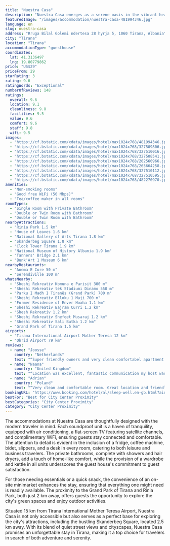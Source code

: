 ```yaml
---
title: "Nuestra Casa"
description: "Nuestra Casa emerges as a serene oasis in the vibrant heart of Tirana, offering a unique blend of comfort and convenience for travelers seeking an authentic Albanian experience."
featuredImage: "/images/accommodation/nuestra-casa-481994346.jpg"
language: en
slug: nuestra-casa
address: "Rruga Bilal Golemi ndertesa 28 hyrja 5, 1060 Tirana, Albania"
city: "Tirana"
location: "Tirana"
accommodationType: "guesthouse"
coordinates:
  lat: 41.3136497
  lng: 19.80779862
price: "US$29"
priceFrom: 29
starRating: 3
rating: 9.6
ratingWords: "Exceptional"
numberOfReviews: 148
ratings:
  overall: 9.6
  location: 9.1
  cleanliness: 9.8
  facilities: 9.5
  value: 9.6
  comfort: 9.6
  staff: 9.8
  wifi: 9.5
images:
  - "https://cf.bstatic.com/xdata/images/hotel/max1024x768/481994346.jpg?k=3e77bac48c24cbe676a36b13d9801af65f0880267dbe8cbff83b3c768a645463&o=&hp=1"
  - "https://cf.bstatic.com/xdata/images/hotel/max1024x768/327509806.jpg?k=c01cd471fa1f247e632c0176bf6bd41c6a01a3a140de65619906d6339e390012&o=&hp=1"
  - "https://cf.bstatic.com/xdata/images/hotel/max1024x768/327510016.jpg?k=328d5f764a9a38a2ae095bf271233ffe95c319237e3d7e48c31a3d5e20006fe2&o=&hp=1"
  - "https://cf.bstatic.com/xdata/images/hotel/max1024x768/327508541.jpg?k=b7aad183fd22d1a81cb294b335bfb1cbe80e8836d249d7a92cb2ce6d5cadcec1&o=&hp=1"
  - "https://cf.bstatic.com/xdata/images/hotel/max1024x768/202560966.jpg?k=9c2a28fe6f3f4b885f5a99521ef59f1eb97f9b4b0951c4fd4901b46210907ef3&o=&hp=1"
  - "https://cf.bstatic.com/xdata/images/hotel/max1024x768/265664258.jpg?k=82e1b24cab369e72a072c745dc89aee63fdcd8527b953c148320b51ce225bbc5&o=&hp=1"
  - "https://cf.bstatic.com/xdata/images/hotel/max1024x768/327510112.jpg?k=ba5848476618ea2c9e98b6e3867d5c5fbb73088527ebfd2e4e7ac2137c66890b&o=&hp=1"
  - "https://cf.bstatic.com/xdata/images/hotel/max1024x768/327510595.jpg?k=36962f6a753b1250fded84454d47c7da9857703ae6d09dd35be47908fd5168bb&o=&hp=1"
  - "https://cf.bstatic.com/xdata/images/hotel/max1024x768/482270970.jpg?k=f9796403b29656ce4481093b1e3d541d6fd2a7d9f9bad6c2d09f1dbd59f1066f&o=&hp=1"
amenities:
  - "Non-smoking rooms"
  - "Good free WiFi (50 Mbps)"
  - "Tea/coffee maker in all rooms"
roomTypes:
  - "Single Room with Private Bathroom"
  - "Double or Twin Room with Bathroom"
  - "Double or Twin Room with Bathroom"
nearbyAttractions:
  - "Rinia Park 1.5 km"
  - "House of Leaves 1.6 km"
  - "National Gallery of Arts Tirana 1.8 km"
  - "Skanderbeg Square 1.8 km"
  - "Clock Tower Tirana 1.9 km"
  - "National Museum of History Albania 1.9 km"
  - "Tanners' Bridge 2.1 km"
  - "Bunk'Art 1 Museum 6 km"
nearbyRestaurants:
  - "Anema E Core 50 m"
  - "Serendiville 100 m"
whatsNearby:
  - "Sheshi Rekreativ Komuna e Parisit 300 m"
  - "Sheshi Rekreativ tek Stadiumi Dinamo 550 m"
  - "Parku I Madh I Tiranës (Grand Park) 700 m"
  - "Sheshi Rekreativ Blloku 1 Maji 700 m"
  - "Former Residence of Enver Hoxha 1.1 km"
  - "Sheshi Rekreativ Bajram Curri 1.2 km"
  - "Shesh Rekreativ 1.2 km"
  - "Sheshi Rekreativ Shefqet Musaraj 1.2 km"
  - "Sheshi Rekreativ Sali Butka 1.2 km"
  - "Grand Park of Tirana 1.5 km"
airports:
  - "Tirana International Airport Mother Teresa 12 km"
  - "Ohrid Airport 79 km"
reviews:
  - name: "Joosse"
    country: "Netherlands"
    text: "“Super friendly owners and very clean comfortabel apartment! Good location”"
  - name: "Naana"
    country: "United Kingdom"
    text: "“Location was excellent, fantastic communication my host was sooo helpful. Great English she waited up past 1am for me. Very helpful in the morning in regards to taxis to the bus station. Simple breakfast in the morning. Room was clean And had...”"
  - name: "Adrian"
    country: "Poland"
    text: "“Very clean and comfortable room. Great location and friendly host :)”"
bookingURL: "https://www.booking.com/hotel/al/sleep-well.en-gb.html?aid=8035640"
bestFor: "Best for City Center Proximity"
bestCategories: "City Center Proximity"
category: "City Center Proximity"
---
```


The accommodations at Nuestra Casa are thoughtfully designed with the modern traveler in mind. Each soundproof unit is a haven of tranquility, equipped with air conditioning, a flat-screen TV featuring satellite channels, and complimentary WiFi, ensuring guests stay connected and comfortable. The attention to detail is evident in the inclusion of a fridge, coffee machine, bidet, slippers, and a desk in every room, catering to both leisure and business travelers. The private bathrooms, complete with showers and hair dryers, add a touch of home-like comfort, while the provision of a wardrobe and kettle in all units underscores the guest house's commitment to guest satisfaction.

For those needing essentials or a quick snack, the convenience of an on-site minimarket enhances the stay, ensuring that everything one might need is readily available. The proximity to the Grand Park of Tirana and Rinia Park, both just 2 km away, offers guests the opportunity to explore the city's green spaces and enjoy outdoor activities.

Situated 15 km from Tirana International Mother Teresa Airport, Nuestra Casa is not only accessible but also serves as a perfect base for exploring the city's attractions, including the bustling Skanderbeg Square, located 2.5 km away. With its blend of quiet street views and cityscapes, Nuestra Casa promises an unforgettable stay in Tirana, making it a top choice for travelers in search of both adventure and serenity.
